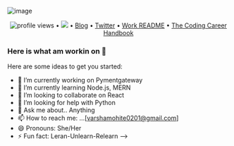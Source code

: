 ![image](https://user-images.githubusercontent.com/6764957/87083194-cec5b800-c25e-11ea-85b4-0bebc4374e07.png)

<p align="center">
  <img src="https://gpvc.arturio.dev/sw-yx" alt="profile views"> •  
  <a href="https://twitter.com/intent/follow?screen_name=swyx&tw_p=followbutton"><img src="https://img.shields.io/twitter/follow/swyx?label=%40swyx&style=social"></a>  •
  <a href="https://swyx.io">Blog</a> •
  <a href="https://twitter.com/intent/follow?screen_name=swyx&tw_p=followbutton">Twitter</a> •
  <a href="https://github.com/sw-yx/README">Work README</a> •
  <a href="https://learninpublic.org/?from=GH%20README">The Coding Career Handbook</a>
</p>



### Here is what am workin on 👋


Here are some ideas to get you started:

- 🔭 I’m currently working on Pymentgateway
- 🌱 I’m currently learning Node.js, MERN
- 👯 I’m looking to collaborate on React
- 🤔 I’m looking for help with Python
- 💬 Ask me about.. Anything
- 📫 How to reach me: ...[varshamohite0201@gmail.com]
- 😄 Pronouns: She/Her
- ⚡ Fun fact: Leran-Unlearn-Relearn
-->
